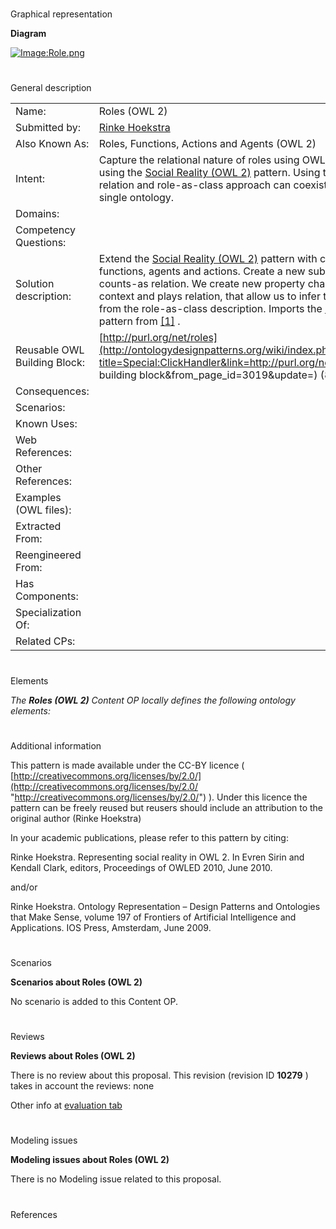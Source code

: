 # 

 Graphical representation



__Diagram__ 





[![Image:Role.png](../images/5/59/Role.png)](../Image/Role.png "Image:Role.png")





# 

 General description




|  |  |
| --- | --- |
|  Name:  |  Roles (OWL 2)  |
|  Submitted by:  | [Rinke Hoekstra](http://ontologydesignpatterns.org/wiki/index.php?title=User:Rinke_Hoekstra&action=edit&redlink=1 "User:Rinke Hoekstra (not yet written)")  |
|  Also Known As:  |  Roles, Functions, Actions and Agents (OWL 2)  |
|  Intent:  |  Capture the relational nature of roles using OWL 2 property chains, using the [Social Reality (OWL 2)](http://ontologydesignpatterns.org/wiki/index.php?title=Community:Social_Reality_%28OWL_2%29&action=edit&redlink=1 "Community:Social Reality (OWL 2) (not yet written)")  pattern. Using this pattern the role-as-relation and role-as-class approach can coexist peacefully inside a single ontology.  |
|  Domains:  |  |
|  Competency Questions:  |  |
|  Solution description:  |  Extend the [Social Reality (OWL 2)](http://ontologydesignpatterns.org/wiki/index.php?title=Community:Social_Reality_%28OWL_2%29&action=edit&redlink=1 "Community:Social Reality (OWL 2) (not yet written)")  pattern with classes for roles, functions, agents and actions. Create a new subproperty "plays" for the counts-as relation. We create new property chains to traverse the context and plays relation, that allow us to infer the role-as-relation from the role-as-class description.  Imports the [Social Reality (OWL 2)](http://ontologydesignpatterns.org/wiki/index.php?title=Community:Social_Reality_%28OWL_2%29&action=edit&redlink=1 "Community:Social Reality (OWL 2) (not yet written)")  pattern from [[1]](http://purl.org/net/social-reality "http://purl.org/net/social-reality")  .  |
|  Reusable OWL Building Block:  | [http://purl.org/net/roles](http://ontologydesignpatterns.org/wiki/index.php?title=Special:ClickHandler&link=http://purl.org/net/roles&message=OWL building block&from_page_id=3019&update=)  (860)  |
|  Consequences:  |  |
|  Scenarios:  |  |
|  Known Uses:  |  |
|  Web References:  |  |
|  Other References:  |  |
|  Examples (OWL files):  |  |
|  Extracted From:  |  |
|  Reengineered From:  |  |
|  Has Components:  |  |
|  Specialization Of:  |  |
|  Related CPs:  |  |



  





# 

 Elements



_The
 __Roles (OWL 2)__ 
 Content OP locally defines the following ontology elements:_ 




# 

 Additional information



 This pattern is made available under the CC-BY licence (
 [http://creativecommons.org/licenses/by/2.0/](http://creativecommons.org/licenses/by/2.0/ "http://creativecommons.org/licenses/by/2.0/") 
 ). Under this licence the pattern can be freely reused but reusers should include an attribution to the original author (Rinke Hoekstra)
 



 In your academic publications, please refer to this pattern by citing:
 



 Rinke Hoekstra. Representing social reality in OWL 2. In Evren Sirin and Kendall Clark, editors, Proceedings of OWLED 2010, June 2010.
 



 and/or
 



 Rinke Hoekstra. Ontology Representation – Design Patterns and Ontologies that Make Sense, volume 197 of Frontiers of Artificial Intelligence and Applications. IOS Press, Amsterdam, June 2009.
 



  





# 

 Scenarios




__Scenarios about Roles (OWL 2)__ 


 No scenario is added to this Content OP.
 




# 

 Reviews




__Reviews about Roles (OWL 2)__ 


 There is no review about this proposal.
This revision (revision ID
 __10279__ 
 ) takes in account the reviews: none
 



 Other info at
 [evaluation tab](http://ontologydesignpatterns.org/wiki/index.php?title=Submissions:Roles_%28OWL_2%29&action=evaluation "http://ontologydesignpatterns.org/wiki/index.php?title=Submissions:Roles_%28OWL_2%29&action=evaluation") 





  





# 

 Modeling issues




__Modeling issues about Roles (OWL 2)__ 


 There is no Modeling issue related to this proposal.
 




  





# 

 References